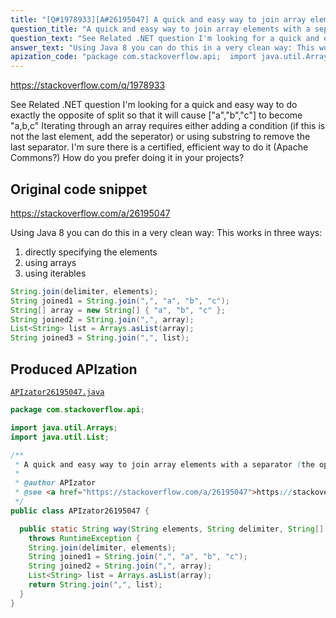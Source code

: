 ```yaml
---
title: "[Q#1978933][A#26195047] A quick and easy way to join array elements with a separator (the opposite of split) in Java"
question_title: "A quick and easy way to join array elements with a separator (the opposite of split) in Java"
question_text: "See Related .NET question I'm looking for a quick and easy way to do exactly the opposite of split so that it will cause  [\"a\",\"b\",\"c\"] to become \"a,b,c\" Iterating through an array requires either adding a condition (if this is not the last element, add the seperator) or using substring to remove the last separator. I'm sure there is a certified, efficient way to do it (Apache Commons?) How do you prefer doing it in your projects?"
answer_text: "Using Java 8 you can do this in a very clean way: This works in three ways: 1) directly specifying the elements 2) using arrays 3) using iterables"
apization_code: "package com.stackoverflow.api;  import java.util.Arrays; import java.util.List;  /**  * A quick and easy way to join array elements with a separator (the opposite of split) in Java  *  * @author APIzator  * @see <a href=\"https://stackoverflow.com/a/26195047\">https://stackoverflow.com/a/26195047</a>  */ public class APIzator26195047 {    public static String way(String elements, String delimiter, String[] array)     throws RuntimeException {     String.join(delimiter, elements);     String joined1 = String.join(\",\", \"a\", \"b\", \"c\");     String joined2 = String.join(\",\", array);     List<String> list = Arrays.asList(array);     return String.join(\",\", list);   } }"
---
```


https://stackoverflow.com/q/1978933

See Related .NET question
I&#x27;m looking for a quick and easy way to do exactly the opposite of split
so that it will cause  [&quot;a&quot;,&quot;b&quot;,&quot;c&quot;] to become &quot;a,b,c&quot;
Iterating through an array requires either adding a condition (if this is not the last element, add the seperator) or using substring to remove the last separator.
I&#x27;m sure there is a certified, efficient way to do it (Apache Commons?)
How do you prefer doing it in your projects?



## Original code snippet

https://stackoverflow.com/a/26195047

Using Java 8 you can do this in a very clean way:
This works in three ways:
1) directly specifying the elements
2) using arrays
3) using iterables

```java
String.join(delimiter, elements);
String joined1 = String.join(",", "a", "b", "c");
String[] array = new String[] { "a", "b", "c" };
String joined2 = String.join(",", array);
List<String> list = Arrays.asList(array);
String joined3 = String.join(",", list);
```

## Produced APIzation

[`APIzator26195047.java`](https://github.com/pasqualesalza/apization-temp-data/raw/master/apizations/java/APIzator26195047.java)

```java
package com.stackoverflow.api;

import java.util.Arrays;
import java.util.List;

/**
 * A quick and easy way to join array elements with a separator (the opposite of split) in Java
 *
 * @author APIzator
 * @see <a href="https://stackoverflow.com/a/26195047">https://stackoverflow.com/a/26195047</a>
 */
public class APIzator26195047 {

  public static String way(String elements, String delimiter, String[] array)
    throws RuntimeException {
    String.join(delimiter, elements);
    String joined1 = String.join(",", "a", "b", "c");
    String joined2 = String.join(",", array);
    List<String> list = Arrays.asList(array);
    return String.join(",", list);
  }
}

```